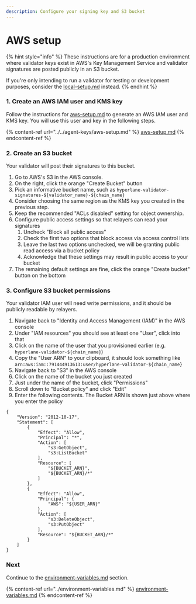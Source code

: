 ```yaml
---
description: Configure your signing key and S3 bucket
---
```


# AWS setup

{% hint style="info" %}
These instructions are for a production environment where validator keys exist in AWS's Key Management Service and validator signatures are posted publicly in an S3 bucket.

If you're only intending to run a validator for testing or development purposes, consider the [local-setup.md](local-setup.md "mention") instead.
{% endhint %}

### 1. Create an AWS IAM user and KMS key

Follow the instructions for [aws-setup.md](../../agent-keys/aws-setup.md "mention") to generate an AWS IAM user and KMS key. You will use this user and key in the following steps.

{% content-ref url="../../agent-keys/aws-setup.md" %}
[aws-setup.md](../../agent-keys/aws-setup.md)
{% endcontent-ref %}

### 2. Create an S3 bucket

Your validator will post their signatures to this bucket.

1. Go to AWS's S3 in the AWS console.
2. On the right, click the orange "Create Bucket" button
3. Pick an informative bucket name, such as `hyperlane-validator-signatures-${validator_name}-${chain_name}`
4. Consider choosing the same region as the KMS key you created in the previous step.&#x20;
5. Keep the recommended "ACLs disabled" setting for object ownership.
6. Configure public access settings so that relayers can read your signatures
   1. Uncheck "Block all public access"
   2. Check the first two options that block access via access control lists
   3. Leave the last two options unchecked, we will be granting public read access via a bucket policy
   4. Acknowledge that these settings may result in public access to your bucket
7. The remaining default settings are fine, click the orange "Create bucket" button on the bottom

### 3. Configure S3 bucket permissions

Your validator IAM user will need write permissions, and it should be publicly readable by relayers.

1. Navigate back to "Identity and Access Management (IAM)" in the AWS console
2. Under "IAM resources" you should see at least one "User", click into that
3. Click on the name of the user that you provisioned earlier (e.g. `hyperlane-validator-${chain_name}`)
4. Copy the "User ARN" to your clipboard, it should look something like `arn:aws:iam::791444913613:user/hyperlane-validator-${chain_name}`
5. Navigate back to "S3" in the AWS console
6. Click on the name of the bucket you just created
7. Just under the name of the bucket, click "Permissions"
8. Scroll down to "Bucket policy" and click "Edit"
9. Enter the following contents. The Bucket ARN is shown just above where you enter the policy

```
{
    "Version": "2012-10-17",
    "Statement": [
        {
            "Effect": "Allow",
            "Principal": "*",
            "Action": [
                "s3:GetObject",
                "s3:ListBucket"
            ],
            "Resource": [
                "${BUCKET_ARN}",
                "${BUCKET_ARN}/*"
            ]
        },
        {
            "Effect": "Allow",
            "Principal": {
                "AWS": "${USER_ARN}"
            },
            "Action": [
                "s3:DeleteObject",
                "s3:PutObject"
            ],
            "Resource": "${BUCKET_ARN}/*"
        }
    ]
}
```

### Next

Continue to the [environment-variables.md](../environment-variables.md "mention") section.

{% content-ref url="../environment-variables.md" %}
[environment-variables.md](../environment-variables.md)
{% endcontent-ref %}
